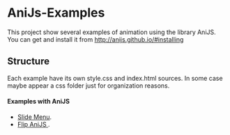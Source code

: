 AniJs-Examples
==============

This project show several examples of animation using the library AniJS.
You can get and install it from http://anijs.github.io/#installing

## Structure

Each example have its own style.css and index.html sources. In some case maybe appear a css folder just
for organization reasons.

#### Examples with AniJS

+ [Slide Menu][1].
+ [Flip AniJS ][1].

[1]:http://codepen.io/RobeDevOps/pen/GKktB
[2]:http://codepen.io/RobeDevOps/pen/osyIr

